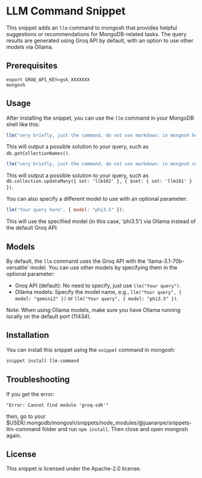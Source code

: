 # LLM Command Snippet

This snippet adds an `llm` command to mongosh that provides helpful suggestions or recommendations for MongoDB-related tasks. The query results are generated using Groq API by default, with an option to use other models via Ollama.

## Prerequisites

```
export GROQ_API_KEY=gsk_XXXXXXX
mongosh
```

## Usage

After installing the snippet, you can use the `llm` command in your MongoDB shell like this:

```javascript
llm("very briefly, just the command, do not use markdown: in mongosh how to get the collections names of current db?");
```

This will output a possible solution to your query, such as `db.getCollectionNames()`.

```javascript
llm("very briefly, just the command, do not use markdown: in mongosh replace all documents of a collection with property {'set':'llm102'} with the new value {'set':'llm101'} in current db?")
```

This will output a possible solution to your query, such as `db.collection.updateMany({ set: 'llm102' }, { $set: { set: 'llm101' } })`.

You can also specify a different model to use with an optional parameter:
```javascript 
llm("Your query here", { model: "phi3.5" });
```
This will use the specified model (in this case, 'phi3.5') via Ollama instead of the default Groq API.

## Models

By default, the `llm` command uses the Groq API with the 'llama-3.1-70b-versatile' model. You can use other models by specifying them in the optional parameter:

- Groq API (default): No need to specify, just use `llm("Your query")`.
- Ollama models: Specify the model name, e.g., `llm("Your query", { model: "gemini2" })` or `llm("Your query", { model: "phi3.5" })`.

Note: When using Ollama models, make sure you have Ollama running locally on the default port (11434).


## Installation

You can install this snippet using the `snippet` command in mongosh:

```javascript
snippet install llm-command
```

## Troubleshooting

If you get the error:
```
"Error: Cannot find module 'groq-sdk'"
```
then, go to your $USER/.mongodb/mongosh/snippets/node_modules/@juananpe/snippets-llm-command folder
and run `npm install`. Then close and open mongosh again.


## License

This snippet is licensed under the Apache-2.0 license.
